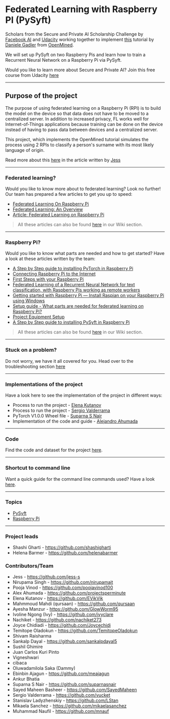 # Federated Learning with Raspberry PI (PySyft)
Scholars from the Secure and Private AI Scholarship Challenge by [Facebook AI](https://ai.facebook.com/) and [Udacity](https://www.udacity.com/) working together to implement [this](https://blog.openmined.org/federated-learning-of-a-rnn-on-raspberry-pis/) tutorial by [Daniele Gadler](https://github.com/DanyEle) from [OpenMined](https://www.openmined.org/).

We will set up PySyft on two Raspberry Pis and learn how to train a Recurrent Neural Network on a Raspberry Pi via PySyft.

Would you like to learn more about Secure and Private AI? Join this free course from Udacity [here](https://www.udacity.com/course/secure-and-private-ai--ud185)

***

## Purpose of the project
The purpose of using federated learning on a Raspberry Pi (RPI) is to build the model on the device so that data does not have to be moved to a centralized server. In addition to increased privacy, FL works well for Internet-of-Things applications because training can be done on the device instead of having to pass data between devices and a centralized server.

This project, which implements the OpenMined tutorial simulates the process using 2 RPIs to classify a person's surname with its most likely language of origin.

Read more about this [here](https://github.com/shashigharti/federated-learning-on-raspberry-pi/wiki/Federated-learning:-Articles-written-by-the-scholars-of-SPAIC) in the article written by [Jess](https://github.com/jess-s) 

***
### Federated learning?
Would you like to know more about to federated learning? Look no further! Our team has prepared a few articles to get you up to speed:
- [Federated Learning On Raspberry Pi](https://medium.com/@ayeshamanzur123/federated-learning-on-raspberry-pi-8c470cfe7cd3)
- [Federated Learning: An Overview](https://medium.com/secure-and-private-ai-writing-challenge/federated-learning-an-overview-64708606297f)
- [Article: Federated Learning on Raspberry Pi](https://github.com/shashigharti/federated-learning-on-raspberry-pi/wiki/Federated-learning:-Articles-written-by-the-scholars-of-SPAIC)
> All these articles can also be found [here](https://github.com/shashigharti/federated-learning-on-raspberry-pi/wiki/Federated-learning:-Articles-written-by-the-scholars-of-SPAIC) in our Wiki section.

***
### Raspberry Pi?
Would you like to know what parts are needed and how to get started? Have a look at these articles written by the team:
- [A Step by Step guide to installing PyTorch in Raspberry Pi](https://medium.com/@suparnasnair/a-step-by-step-guide-to-installing-pytorch-in-raspberry-pi-a1491bb80531)
- [Connecting Raspberry Pi to the Internet](https://medium.com/@suparnasnair/connecting-raspberry-pi-to-the-internet-7a6e98da21ac)
- [First Steps with your Raspberry Pi](https://medium.com/@suparnasnair/first-steps-with-your-raspberry-pi-5917f980a48)
- [Federated Learning of a Recurrent Neural Network for text classification, with Raspberry Pis working as remote workers](https://medium.com/@m.naufil1/federated-learning-of-a-recurrent-neural-network-for-text-classification-with-raspberry-pis-6ce184f85a2a)
- [Getting started with Raspberry Pi — Install Raspian on your Raspberry Pi using Windows](https://medium.com/@sarahhelena.barmer/getting-started-with-raspberry-pi-install-raspian-on-your-raspberry-pi-using-windows-e6df42decf56)
- [Setup guide - What parts are needed for federated learning on Raspberry Pi?](https://medium.com/@elena.kutanov/setup-guide-what-parts-are-needed-for-federated-learning-on-raspberry-pi-7c0c7b06ab3b)
- [Project Equipment Setup](https://medium.com/@jcchidiadi/federated-learning-with-raspberry-pi-project-equipment-setup-38c2f88cb677)
- [A Step by Step guide to installing PySyft in Raspberry Pi](https://medium.com/@suparnasnair/a-step-by-step-guide-to-installing-pysyft-in-raspberry-pi-d8d10c440c37)
> All these articles can also be found [here](https://github.com/shashigharti/federated-learning-on-raspberry-pi/wiki/Raspberry-Pi-tutorials:-Tutorials-written-by-the-scholars-of-SPAIC) in our Wiki section.
***
### Stuck on a problem?
Do not worry, we have it all covered for you. Head over to the troubleshooting section [here](https://github.com/shashigharti/federated-learning-on-raspberry-pi/wiki/Troubleshooting)
***
### Implementations of the project
Have a look here to see the implementation of the project in different ways:
- Process to run the project - [Elena Kutanov](https://github.com/shashigharti/federated-learning-on-raspberry-pi/tree/master/elena_kutanov)
- Process to run the project - [Sergio Valderrama](https://github.com/shashigharti/federated-learning-on-raspberry-pi/tree/master/sergio_valderrama)
- PyTorch V1.0.0 Wheel file - [Suparna S Nair](https://github.com/shashigharti/federated-learning-on-raspberry-pi/tree/master/pytorch_wheels)
- Implementation of the code and guide - [Alejandro Ahumada](https://github.com/shashigharti/federated-learning-on-raspberry-pi/tree/master/alejandro_ahumada)
***
### Code
Find the code and dataset for the project [here](https://github.com/shashigharti/federated-learning-on-raspberry-pi/tree/master/Federated%20Recurrent%20Neural%20Network).
***
### Shortcut to command line
Want a quick guide for the command line commands used? Have a look [here](https://github.com/shashigharti/federated-learning-on-raspberry-pi/tree/master/command-line).
***
### Topics
   - [PySyft](https://github.com/OpenMined/PySyft)
   - [Raspberry Pi](https://www.raspberrypi.org/)
   
***
### Project leads
- Shashi Gharti - https://github.com/shashigharti
- Helena Barmer - https://github.com/helenabarmer

### Contributors/Team
- Jess - https://github.com/jess-s
- Nirupama Singh - https://github.com/nirupamait
- Pooja Vinod - https://github.com/poojavinod100
- Alex Ahumada - https://github.com/projectsperminute
- Elena Kutanov - https://github.com/EVikVik
- Mahmmoud Mahdi (qursaan) - https://github.com/qursaan
- Ayesha Manzur - https://github.com/GlowWorm95
- Ivoline Ngong (Ivy) - https://github.com/ivyclare
- Nachiket - https://github.com/nachiket273
- Joyce Chidiadi - https://github.com/Joycechidi
- Temitope Oladokun - https://github.com/TemitopeOladokun
- Shivam Raisharma
- Sankalp Dayal - https://github.com/sankalpdayal5
- Sushil Ghimire
- Juan Carlos Kuri Pinto
- Vigneshwari
- cibaca
- Oluwadamilola Saka (Dammy)
- Ebinbin Ajagun - https://github.com/meajagun
- Ankur Bhatia
- Suparna S Nair - https://github.com/suparnasnair
- Sayed Maheen Basheer - https://github.com/SayedMaheen
- Sergio Valderrama - https://github.com/vucket
- Stanislav Ladyzhenskiy - https://github.com/LStan
- Mikaela Sanchez - https://github.com/mikaelasanchez
- Muhammad Naufil - https://github.com/mnauf

